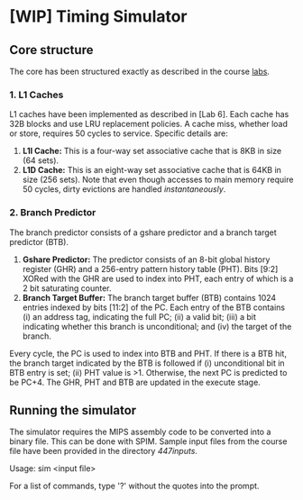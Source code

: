 # [WIP] Timing Simulator

## Core structure

The core has been structured exactly as described in the course [labs][labs_link].

### 1. L1 Caches

L1 caches have been implemented as described in [Lab 6]. Each cache has 32B blocks and use LRU replacement policies. A cache miss, whether load or store, requires 50 cycles to service. Specific details are:

1. **L1I Cache:** This is a four-way set associative cache that is 8KB in size (64 sets).
1. **L1D Cache:** This is an eight-way set associative cache that is 64KB in size (256 sets). Note that even though accesses to main memory require 50 cycles, dirty evictions are handled _instantaneously_.

### 2. Branch Predictor

The branch predictor consists of a gshare predictor and a branch target predictor (BTB).

1. **Gshare Predictor:** The predictor consists of an 8-bit global history register (GHR) and a 256-entry pattern history table (PHT). Bits [9:2] XORed with the GHR are used to index into PHT, each entry of which is a 2 bit saturating counter.
1. **Branch Target Buffer:** The branch target buffer (BTB) contains 1024 entries indexed by bits [11:2] of the PC. Each entry of the BTB contains (i) an address tag, indicating the full PC; (ii) a valid bit; (iii) a bit indicating whether this branch is unconditional; and (iv) the target of the branch.

Every cycle, the PC is used to index into BTB and PHT. If there is a BTB hit, the branch target indicated by the BTB is followed if (i) unconditional bit in BTB entry is set; (ii) PHT value is >1. Otherwise, the next PC is predicted to be PC+4. The GHR, PHT and BTB are updated in the execute stage.

## Running the simulator

The simulator requires the MIPS assembly code to be converted into a binary file. This can be done with SPIM. Sample input files from the course file have been provided in the directory _447inputs_.

Usage: sim \<input file\>

For a list of commands, type '?' without the quotes into the prompt.

[labs_link]: http://www.archive.ece.cmu.edu/~ece447/s15/doku.php?id=labs
